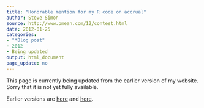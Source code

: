 ```yaml
---
title: "Honorable mention for my R code on accrual"
author: Steve Simon
source: http://www.pmean.com/12/contest.html
date: 2012-01-25
categories:
- "*Blog post"
- 2012
- Being updated
output: html_document
page_update: no
---
```


This page is currently being updated from the earlier version of my website. Sorry that it is not yet fully available.

<!---More--->

Earlier versions are [here][sim1] and [here][sim2].
 
[sim1]: http://www.pmean.com/12/contest.html
[sim2]: http://new.pmean.com/r-contest-honorable-mention/
